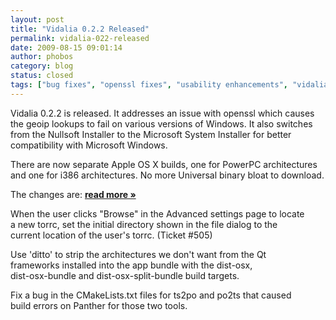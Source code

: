 ```yaml
---
layout: post
title: "Vidalia 0.2.2 Released"
permalink: vidalia-022-released
date: 2009-08-15 09:01:14
author: phobos
category: blog
status: closed
tags: ["bug fixes", "openssl fixes", "usability enhancements", "vidalia releases"]
---
```


Vidalia 0.2.2 is released. It addresses an issue with openssl which causes the geoip lookups to fail on various versions of Windows. It also switches from the Nullsoft Installer to the Microsoft System Installer for better compatibility with Microsoft Windows.

There are now separate Apple OS X builds, one for PowerPC architectures and one for i386 architectures. No more Universal binary bloat to download.

The changes are: [**read more »**](https://blog.torproject.org/blog/vidalia-022-released)

When the user clicks "Browse" in the Advanced settings page to locate  
 a new torrc, set the initial directory shown in the file dialog to the  
 current location of the user's torrc. (Ticket \#505)

Use 'ditto' to strip the architectures we don't want from the Qt  
 frameworks installed into the app bundle with the dist-osx,  
 dist-osx-bundle and dist-osx-split-bundle build targets.

Fix a bug in the CMakeLists.txt files for ts2po and po2ts that caused  
 build errors on Panther for those two tools.
